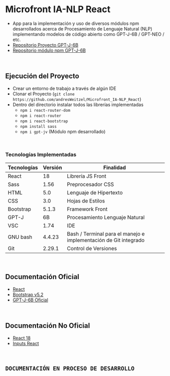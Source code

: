 # Microfront IA-NLP React
* App para la implementación y uso de diversos módulos npm desarrollados acerca de Procesamiento de Lenguaje Natural (NLP) implementando modelos de código abierto como GPT-J-6B / GPT-NEO / etc.
* [Repositorio Proyecto GPT-J-6B](https://github.com/andresWeitzel/Modulo_GPT-J-6B_NLP_NodeJs)
* [Repositorio módulo npm GPT-J-6B](https://www.npmjs.com/package/gpt-j)

</br>


## Ejecución del Proyecto
* Crear un entorno de trabajo a través de algún IDE
* Clonar el Proyecto (`git clone https://github.com/andresWeitzel/Microfront_IA-NLP_React`)
* Dentro del directorio instalar todos las librerías implementadas
  * `npm i react-router-dom`
  * `npm i react-router`
  * `npm i react-bootstrap`
  * `npm install sass`
  * `npm i gpt-jv` (Módulo npm desarrollado)
  
</hr>


</br>

### Tecnologías Implementadas

| **Tecnologías** | **Versión** | **Finalidad** |               
| ------------- | ------------- | ------------- |
| React | 18 | Librería JS Front |
| Sass | 1.56  | Preprocesador CSS |
| HTML | 5.0 | Lenguaje de Hipertexto |
| CSS | 3.0 | Hojas de Estilos |
| Bootstrap | 5.1.3 | Framework Front |
| GPT-J | 6B | Procesamiento Lenguaje Natural |
| VSC | 1.74 | IDE |
| GNU bash | 4.4.23  | Bash / Terminal para el manejo e implementación de Git integrado | 
| Git | 2.29.1  | Control de Versiones |

</br>

## Documentación Oficial 
* [React](https://reactjs.org/docs/getting-started.html)
* [Bootstrap v5.2](https://getbootstrap.com/docs/5.2/getting-started/introduction/)
* [GPT-J-6B Oficial](https://www.eleuther.ai/)

</br>

## Documentación No Oficial 
* [React 18](https://reactjs.org/blog/2022/03/29/react-v18.html)
* [Inputs React](https://www.youtube.com/watch?v=oMB1ZTd7ZGo)

</br>
  
## `DOCUMENTACIÓN EN PROCESO DE DESARROLLO`
